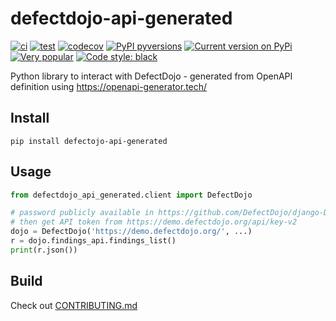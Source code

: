 # defectdojo-api-generated

[![ci](https://github.com/fopina/defectdojo-api-generated/actions/workflows/publish-main.yml/badge.svg)](https://github.com/fopina/defectdojo-api-generated/actions/workflows/publish-main.yml)
[![test](https://github.com/fopina/defectdojo-api-generated/actions/workflows/test.yml/badge.svg)](https://github.com/fopina/defectdojo-api-generated/actions/workflows/test.yml)
[![codecov](https://codecov.io/github/fopina/defectdojo-api-generated/graph/badge.svg)](https://codecov.io/github/fopina/defectdojo-api-generated)
[![PyPI pyversions](https://img.shields.io/pypi/pyversions/defectdojo-api-generated.svg)](https://pypi.org/project/defectdojo-api-generated/)
[![Current version on PyPi](https://img.shields.io/pypi/v/defectdojo-api-generated)](https://pypi.org/project/defectdojo-api-generated/)
[![Very popular](https://img.shields.io/pypi/dm/defectdojo-api-generated)](https://pypistats.org/packages/defectdojo-api-generated)
[![Code style: black](https://img.shields.io/badge/code%20style-black-000000.svg)](https://github.com/psf/black)

Python library to interact with DefectDojo - generated from OpenAPI definition using https://openapi-generator.tech/

## Install

```
pip install defectojo-api-generated
```

## Usage

```python
from defectdojo_api_generated.client import DefectDojo

# password publicly available in https://github.com/DefectDojo/django-DefectDojo/?tab=readme-ov-file#demo
# then get API token from https://demo.defectdojo.org/api/key-v2
dojo = DefectDojo('https://demo.defectdojo.org/', ...)
r = dojo.findings_api.findings_list()
print(r.json())
```

## Build

Check out [CONTRIBUTING.md](CONTRIBUTING.md)
